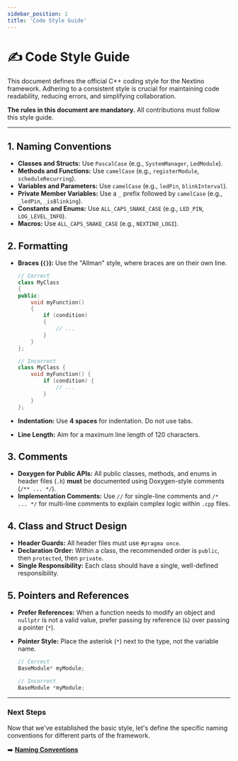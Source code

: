 ```yaml
---
sidebar_position: 1
title: 'Code Style Guide'
---
```


# ✍️ Code Style Guide

This document defines the official C++ coding style for the Nextino framework. Adhering to a consistent style is crucial for maintaining code readability, reducing errors, and simplifying collaboration.

**The rules in this document are mandatory.** All contributions must follow this style guide.

---

## 1. Naming Conventions

* **Classes and Structs:** Use `PascalCase` (e.g., `SystemManager`, `LedModule`).
* **Methods and Functions:** Use `camelCase` (e.g., `registerModule`, `scheduleRecurring`).
* **Variables and Parameters:** Use `camelCase` (e.g., `ledPin`, `blinkInterval`).
* **Private Member Variables:** Use a `_` prefix followed by `camelCase` (e.g., `_ledPin`, `_isBlinking`).
* **Constants and Enums:** Use `ALL_CAPS_SNAKE_CASE` (e.g., `LED_PIN`, `LOG_LEVEL_INFO`).
* **Macros:** Use `ALL_CAPS_SNAKE_CASE` (e.g., `NEXTINO_LOGI`).

## 2. Formatting

* **Braces (`{}`):** Use the "Allman" style, where braces are on their own line.

    ```cpp
    // Correct
    class MyClass
    {
    public:
        void myFunction()
        {
            if (condition)
            {
                // ...
            }
        }
    };

    // Incorrect
    class MyClass {
        void myFunction() {
            if (condition) {
                // ...
            }
        }
    };
    ```

* **Indentation:** Use **4 spaces** for indentation. Do not use tabs.
* **Line Length:** Aim for a maximum line length of 120 characters.

## 3. Comments

* **Doxygen for Public APIs:** All public classes, methods, and enums in header files (`.h`) **must** be documented using Doxygen-style comments (`/** ... */`).
* **Implementation Comments:** Use `//` for single-line comments and `/* ... */` for multi-line comments to explain complex logic within `.cpp` files.

## 4. Class and Struct Design

* **Header Guards:** All header files must use `#pragma once`.
* **Declaration Order:** Within a class, the recommended order is `public`, then `protected`, then `private`.
* **Single Responsibility:** Each class should have a single, well-defined responsibility.

## 5. Pointers and References

* **Prefer References:** When a function needs to modify an object and `nullptr` is not a valid value, prefer passing by reference (`&`) over passing a pointer (`*`).
* **Pointer Style:** Place the asterisk (`*`) next to the type, not the variable name.

    ```cpp
    // Correct
    BaseModule* myModule;

    // Incorrect
    BaseModule *myModule;
    ```

---

### Next Steps

Now that we've established the basic style, let's define the specific naming conventions for different parts of the framework.

➡️ **[Naming Conventions](./naming-conventions)**

